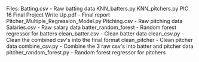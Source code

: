 Files:
Batting.csv - Raw batting data
KNN_batters.py
KNN_pitchers.py
PIC 16 Final Project Write Up.pdf - Final report
Pitcher_Multiple_Regression_Model.py
Pitching.csv - Raw pitching data
Salaries.csv - Raw salary data
batter_random_forest - Random forest regressor for batters
clean_batter.csv - Clean batter data
clean_csv.py - Clean the combined csv's into the final format
clean_pitcher - Clean pitcher data
combine_csv.py - Combine the 3 raw csv's into batter and pitcher data
pitcher_random_forest.py - Random forest regressor for pitchers

